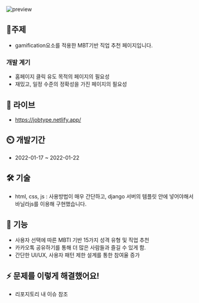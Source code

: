 ![preview](https://user-images.githubusercontent.com/77667889/150641030-448f1057-af53-4a1e-ac1b-94ce858f36a0.png)

## 🎈주제
- gamification요소를 적용한 MBT기반 직업 추천 페이지입니다.
### 개발 계기
- 홈페이지 클릭 유도 목적의 페이지의 필요성
- 재밌고, 일정 수준의 정확성을 가진 페이지의 필요성
## 🔗 라이브
- https://jobtype.netlify.app/ 
## ⏲️ 개발기간
- 2022-01-17 ~ 2022-01-22
## 🛠 기술
- html, css, js : 사용방법이 매우 간단하고, django 서버의 템플릿 안에 넣어야해서 바닐라js를 이용해 구현했습니다.
## 📌 기능
- 사용자 선택에 따른 MBTI 기반 15가지 성격 유형 및 직업 추천
- 카카오톡 공유하기를 통해 더 많은 사람들과 즐길 수 있게 함.
- 간단한 UI/UX, 사용자 패턴 제한 설계를 통한 참여율 증가

## ⚡ 문제를 이렇게 해결했어요!
- 리포지토리 내 이슈 참조
